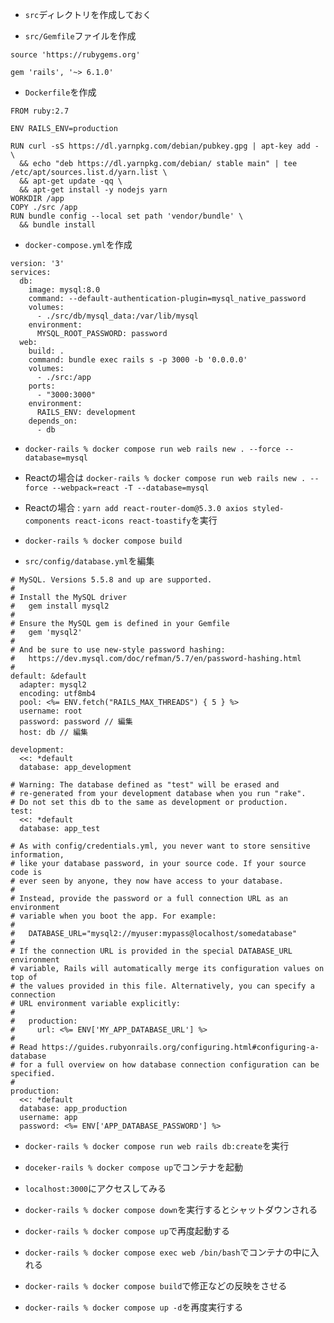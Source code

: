 + `src`ディレクトリを作成しておく<br>

+ `src/Gemfile`ファイルを作成<br>

```
source 'https://rubygems.org'

gem 'rails', '~> 6.1.0'

```

+ `Dockerfile`を作成<br>


```
FROM ruby:2.7

ENV RAILS_ENV=production

RUN curl -sS https://dl.yarnpkg.com/debian/pubkey.gpg | apt-key add - \
  && echo "deb https://dl.yarnpkg.com/debian/ stable main" | tee /etc/apt/sources.list.d/yarn.list \
  && apt-get update -qq \
  && apt-get install -y nodejs yarn
WORKDIR /app
COPY ./src /app
RUN bundle config --local set path 'vendor/bundle' \
  && bundle install
```

+ `docker-compose.yml`を作成<br>

```
version: '3'
services:
  db:
    image: mysql:8.0
    command: --default-authentication-plugin=mysql_native_password
    volumes:
      - ./src/db/mysql_data:/var/lib/mysql
    environment:
      MYSQL_ROOT_PASSWORD: password
  web:
    build: .
    command: bundle exec rails s -p 3000 -b '0.0.0.0'
    volumes:
      - ./src:/app
    ports:
      - "3000:3000"
    environment:
      RAILS_ENV: development
    depends_on:
      - db
```

+ `docker-rails % docker compose run web rails new . --force --database=mysql`<br>

+ Reactの場合は `docker-rails % docker compose run web rails new . --force --webpack=react -T --database=mysql`<br>

+ Reactの場合 : `yarn add react-router-dom@5.3.0 axios styled-components react-icons react-toastify`を実行<br>

+ `docker-rails % docker compose build`<br>

+ `src/config/database.yml`を編集<br>

```
# MySQL. Versions 5.5.8 and up are supported.
#
# Install the MySQL driver
#   gem install mysql2
#
# Ensure the MySQL gem is defined in your Gemfile
#   gem 'mysql2'
#
# And be sure to use new-style password hashing:
#   https://dev.mysql.com/doc/refman/5.7/en/password-hashing.html
#
default: &default
  adapter: mysql2
  encoding: utf8mb4
  pool: <%= ENV.fetch("RAILS_MAX_THREADS") { 5 } %>
  username: root
  password: password // 編集
  host: db // 編集

development:
  <<: *default
  database: app_development

# Warning: The database defined as "test" will be erased and
# re-generated from your development database when you run "rake".
# Do not set this db to the same as development or production.
test:
  <<: *default
  database: app_test

# As with config/credentials.yml, you never want to store sensitive information,
# like your database password, in your source code. If your source code is
# ever seen by anyone, they now have access to your database.
#
# Instead, provide the password or a full connection URL as an environment
# variable when you boot the app. For example:
#
#   DATABASE_URL="mysql2://myuser:mypass@localhost/somedatabase"
#
# If the connection URL is provided in the special DATABASE_URL environment
# variable, Rails will automatically merge its configuration values on top of
# the values provided in this file. Alternatively, you can specify a connection
# URL environment variable explicitly:
#
#   production:
#     url: <%= ENV['MY_APP_DATABASE_URL'] %>
#
# Read https://guides.rubyonrails.org/configuring.html#configuring-a-database
# for a full overview on how database connection configuration can be specified.
#
production:
  <<: *default
  database: app_production
  username: app
  password: <%= ENV['APP_DATABASE_PASSWORD'] %>
```

+ `docker-rails % docker compose run web rails db:create`を実行<br>

+ `doceker-rails % docker compose up`でコンテナを起動<br>

+ `localhost:3000`にアクセスしてみる<br>

+ `docker-rails % docker compose down`を実行するとシャットダウンされる<br>

+ `docker-rails % docker compose up`で再度起動する<br>

+ `docker-rails % docker compose exec web /bin/bash`でコンテナの中に入れる<br>

+ `docker-rails % docker compose build`で修正などの反映をさせる<br>

+ `docker-rails % docker compose up -d`を再度実行する<br>

